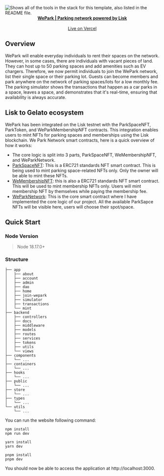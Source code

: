 <picture>

  <source media="(prefers-color-scheme: dark)" srcset="https://brown-determined-clam-599.mypinata.cloud/ipfs/QmNvcjzs1DzsLFHsGbt6RYdAwgYj5AwHGz272vMGUAWVKg">
  <source media="(prefers-color-scheme: light)" srcset="https://user-images.githubusercontent.com/9113740/201498152-b171abb8-9225-487a-821c-6ff49ee48579.png">
  <img alt="Shows all of the tools in the stack for this template, also listed in the README file." src="https://user-images.githubusercontent.com/9113740/201498152-b171abb8-9225-487a-821c-6ff49ee48579.png">
</picture>

<div align="center"><a href="https://www.weparknetwork.com/"><strong>WePark | Parking network powered by Lisk</strong></a></div>
<div align="center"></div>
<br />
<div align="center">
<a href="https://parking-portal.vercel.app/">Live on Vercel</a>
<span>
</div>


## Overview
WePark will enable everyday individuals to rent their spaces on the network. However, in some cases, there are individuals with vacant pieces of land. They can host up to 50 parking spaces and add amenities such as EV chargers. Therefore, we now permit individuals to join the WePark network, list their single space or their parking lot.
Guests can become members and park anywhere on the network of parking spaces/lots for a low monthly fee. The parking simulator shows the transactions that happen as a car parks in a space, leaves a space, and demonstrates that it's real-time, ensuring that availability is always accurate.


## Lisk to Gelato ecosystem
WePark has been integrated on the Lisk testnet with the ParkSpaceNFT, ParkToken, and WeParkMembershipNFT contracts. This integration enables users to mint NFTs for parking spaces and memberships using the Lisk blockchain. 
We Park Network smart contracts, here is a quick overview of how it works:
* The core logic is split into 3 parts, ParkSpaceNFT, WeMembershipNFT, and WeParkNetwork.
* [ParkSpaceNFT](https://sepolia-blockscout.lisk.com/address/0x6288Fa0070e35B3948Bc72938Ca8aE7683d0368E): This is a ERC721 standards NFT smart contract. This is being used to mint parking space-related NFTs only. Only the owner will be able to mint these NFTs.
* [WeMembershipNFT](https://sepolia-blockscout.lisk.com/address/0x0eaDDcf42eE8Deab9906a9c30f731a411C8fDe37): this is also a ERC721 standards NFT smart contract. This will be used to mint membership NFTs only. Users will mint membership NFT by themselves while paying the membership fee.
* [WeParkNetwork](https://sepolia-blockscout.lisk.com/address/0x4CCd1EFDC7e6E77ddacb5E0bc272913F2Cf8c997): This is the core smart contract where I have implemented the core logic of our project. All the available ParkSapce NFTs will be visible here, users will choose their spot/space.


## Quick Start

### Node Version
> Node 18.17.0+

### Structure
```
├── app
│   ├── about
│   ├── account
│   ├── admin
│   ├── dao
│   ├── home
│   ├── join-wepark
│   ├── simulator
│   ├── transactions
│   └── mint
├── backend
│   ├── controllers
│   ├── docs
│   ├── middleware
│   ├── models
│   ├── routes
│   ├── services
│   ├── tokens
│   ├── utils
│   └── views
├── components
│   └── ...
├── containers
│   └── ...
├── hooks
│   └── ...
├── public
│   └── ...
├── store
│   └── ...
├── types
│   └── ...
└── utils
    └── ...
```


You can run the website following command: 

```shell
npm install
npm run dev
```

```shell
yarn install
yarn dev
```

```shell
pnpm install
pnpm dev
```

You should now be able to access the application at http://localhost:3000.
